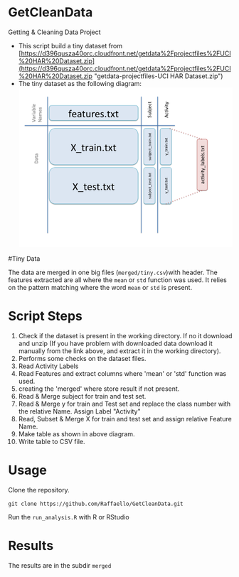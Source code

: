 GetCleanData
============

Getting &amp; Cleaning Data Project



- This script build a tiny dataset from [https://d396qusza40orc.cloudfront.net/getdata%2Fprojectfiles%2FUCI%20HAR%20Dataset.zip](https://d396qusza40orc.cloudfront.net/getdata%2Fprojectfiles%2FUCI%20HAR%20Dataset.zip "getdata-projectfiles-UCI HAR Dataset.zip")
- The tiny dataset as the following diagram: ![Slide2.png](https://raw.githubusercontent.com/Raffaello/GetCleanData/master/doc/Slide2.png)

#Tiny Data

The data are merged in one big files (`merged/tiny.csv`)with header. The features extracted are all where the `mean` or `std` function was used. It relies on the pattern matching where the word `mean` or `std` is present. 

# Script Steps
1. Check if the dataset is present in the working directory. If no it download and unzip (If you have problem with downloaded data download it manually from the link above, and extract it in the working directory).
2. Performs some checks on the dataset files.
3. Read Activity Labels
4. Read Features and extract columns where 'mean' or 'std' function was used.
5. creating the 'merged' where store result if not present.
6. Read & Merge subject for train and test set.
7. Read & Merge y for train and Test set and replace the class number with the relative Name. Assign Label "Activity" 
8. Read, Subset & Merge X for train and test set and assign relative Feature Name.
9. Make table as shown in above diagram.
10. Write table to CSV file.

# Usage

Clone the repository.

	git clone https://github.com/Raffaello/GetCleanData.git

Run the `run_analysis.R` with R or RStudio

# Results

The results are in the subdir `merged`
	    
    
    